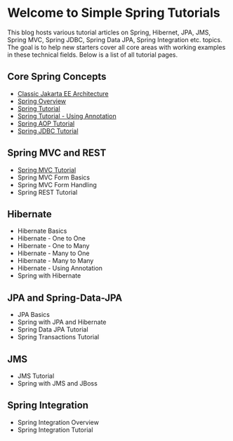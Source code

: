 # Welcome to Simple Spring Tutorials

This blog hosts various tutorial articles on Spring, Hibernet, JPA, JMS, Spring MVC, Spring JDBC, Spring Data JPA, Spring Integration etc. topics. The goal is to help new starters cover all core areas with working examples in these technical fields. Below is a list of all tutorial pages.

## Core Spring Concepts

* [Classic Jakarta EE Architecture](01_Classic_Jakarta_EE_Architecture.md)
* [Spring Overview](02_Spring_Overview.md)
* [Spring Tutorial](03_Spring_Tutorial.md)
* [Spring Tutorial - Using Annotation](04_Spring_Tutorial_Using_Annotation.md)
* [Spring AOP Tutorial](05_Spring_AOP_Tutorial.md)
* [Spring JDBC Tutorial](06_Spring_JDBC_Tutorial.md)

## Spring MVC and REST

* [Spring MVC Tutorial](07_Spring_MVC_Tutorial.md)
* Spring MVC Form Basics
* Spring MVC Form Handling
* Spring REST Tutorial

## Hibernate

* Hibernate Basics
* Hibernate - One to One
* Hibernate - One to Many
* Hibernate - Many to One
* Hibernate - Many to Many
* Hibernate - Using Annotation
* Spring with Hibernate

## JPA and Spring-Data-JPA

* JPA Basics
* Spring with JPA and Hibernate
* Spring Data JPA Tutorial
* Spring Transactions Tutorial

## JMS

* JMS Tutorial
* Spring with JMS and JBoss

## Spring Integration

* Spring Integration Overview
* Spring Integration Tutorial